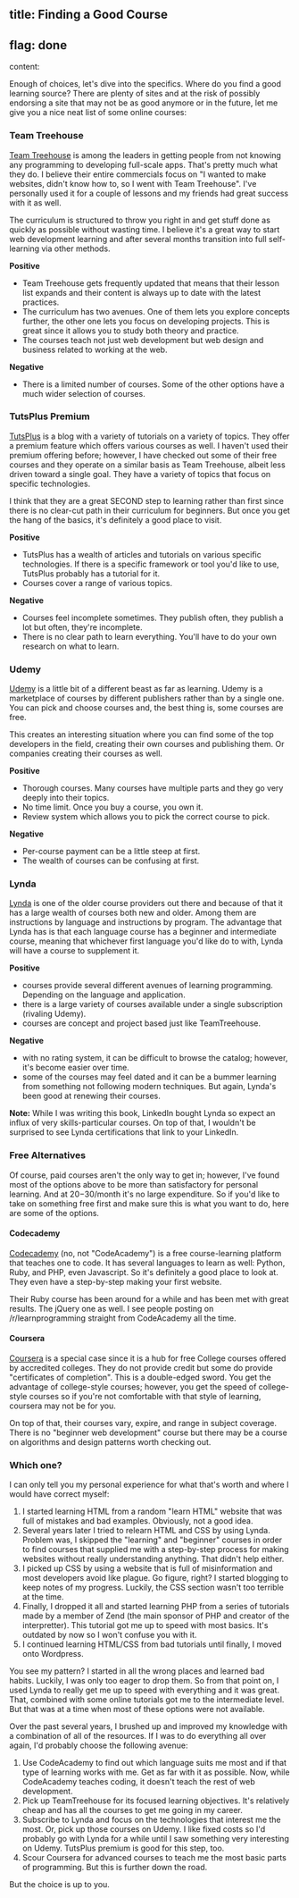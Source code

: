 title: Finding a Good Course
----
flag: done
----
content:

Enough of choices, let's dive into the specifics. Where do you find a good learning source? There are plenty of sites and at the risk of possibly endorsing a site that may not be as good anymore or in the future, let me give you a nice neat list of some online courses:

### Team Treehouse

[Team Treehouse](http://antjanus.com/out/book/treehouse) is among the leaders in getting people from not knowing any programming to developing full-scale apps. That's pretty much what they do. I believe their entire commercials focus on "I wanted to make websites, didn't know how to, so I went with Team Treehouse". I've personally used it for a couple of lessons and my friends had great success with it as well.

The curriculum is structured to throw you right in and get stuff done as quickly as possible without wasting time. I believe it's a great way to start web development learning and after several months transition into full self-learning via other methods.

**Positive**

* Team Treehouse gets frequently updated that means that their lesson list expands and their content is always up to date with the latest practices.
* The curriculum has two avenues. One of them lets you explore concepts further, the other one lets you focus on developing projects. This is great since it allows you to study both theory and practice.
* The courses teach not just web development but web design and business related to working at the web.

**Negative**

* There is a limited number of courses. Some of the other options have a much wider selection of courses.

### TutsPlus Premium

[TutsPlus](http://tutsplus.com/) is a blog with a variety of tutorials on a variety of topics. They offer a premium feature which offers various courses as well. I haven't used their premium offering before; however, I have checked out some of their free courses and they operate on a similar basis as Team Treehouse, albeit less driven toward a single goal. They have a variety of topics that focus on specific technologies.

I think that they are a great SECOND step to learning rather than first since there is no clear-cut path in their curriculum for beginners. But once you get the hang of the basics, it's definitely a good place to visit.

**Positive**

* TutsPlus has a wealth of articles and tutorials on various specific technologies. If there is a specific framework or tool you'd like to use, TutsPlus probably has a tutorial for it.
* Courses cover a range of various topics.

**Negative**

* Courses feel incomplete sometimes. They publish often, they publish a lot but often, they're incomplete.
* There is no clear path to learn everything. You'll have to do your own research on what to learn.

### Udemy

[Udemy](http://antjanus.com/out/book/udemy) is a little bit of a different beast as far as learning. Udemy is a marketplace of courses by different publishers rather than by a single one. You can pick and choose courses and, the best thing is, some courses are free.

This creates an interesting situation where you can find some of the top developers in the field, creating their own courses and publishing them. Or companies creating their courses as well.

**Positive**

* Thorough courses. Many courses have multiple parts and they go very deeply into their topics.
* No time limit. Once you buy a course, you own it.
* Review system which allows you to pick the correct course to pick.

**Negative**

* Per-course payment can be a little steep at first.
* The wealth of courses can be confusing at first.

### Lynda

[Lynda](http://antjanus.com/out/book/lynda) is one of the older course providers out there and because of that it has a large wealth of courses both new and older. Among them are instructions by language and instructions by program. The advantage that Lynda has is that each language course has a beginner and intermediate course, meaning that whichever first language you'd like do to with, Lynda will have a course to supplement it.

**Positive**

* courses provide several different avenues of learning programming. Depending on the language and application.
* there is a large variety of courses available under a single subscription (rivaling Udemy).
* courses are concept and project based just like TeamTreehouse.

**Negative**

* with no rating system, it can be difficult to browse the catalog; however, it's become easier over time.
* some of the courses may feel dated and it can be a bummer learning from something not following modern techniques. But again, Lynda's been good at renewing their courses.

**Note:** While I was writing this book, LinkedIn bought Lynda so expect an influx of very skills-particular courses. On top of that, I wouldn't be surprised to see Lynda certifications that link to your LinkedIn.

### Free Alternatives

Of course, paid courses aren't the only way to get in; however, I've found most of the options above to be more than satisfactory for personal learning. And at $20-$30/month it's no large expenditure. So if you'd like to take on something free first and make sure this is what you want to do, here are some of the options.

#### Codecademy

[Codecademy](http://www.codecademy.com/learn) (no, not "CodeAcademy") is a free course-learning platform that teaches one to code. It has several languages to learn as well: Python, Ruby, and PHP, even Javascript. So it's definitely a good place to look at. They even have a step-by-step making your first website.

Their Ruby course has been around for a while and has been met with great results. The jQuery one as well. I see people posting on /r/learnprogramming straight from CodeAcademy all the time.

#### Coursera

[Coursera](https://www.coursera.org) is a special case since it is a hub for free College courses offered by accredited colleges. They do not provide credit but some do provide "certificates of completion". This is a double-edged sword. You get the advantage of college-style courses; however, you get the speed of college-style courses so if you're not comfortable with that style of learning, coursera may not be for you.

On top of that, their courses vary, expire, and range in subject coverage. There is no "beginner web development" course but there may be a course on algorithms and design patterns worth checking out.

### Which one?

I can only tell you my personal experience for what that's worth and where I would have correct myself:

1. I started learning HTML from a random "learn HTML" website that was full of mistakes and bad examples. Obviously, not a good idea.
2. Several years later I tried to relearn HTML and CSS by using Lynda. Problem was, I skipped the "learning" and "beginner" courses in order to find courses that supplied me with a step-by-step process for making websites without really understanding anything. That didn't help either.
3. I picked up CSS by using a website that is full of misinformation and most developers avoid like plague. Go figure, right? I started blogging to keep notes of my progress. Luckily, the CSS section wasn't too terrible at the time.
4. Finally, I dropped it all and started learning PHP from a series of tutorials made by a member of Zend (the main sponsor of PHP and creator of the interpretter). This tutorial got me up to speed with most basics. It's outdated by now so I won't confuse you with it.
5. I continued learning HTML/CSS from bad tutorials until finally, I moved onto Wordpress.

You see my pattern? I started in all the wrong places and learned bad habits. Luckily, I was only too eager to drop them. So from that point on, I used Lynda to really get me up to speed with everything and it was great. That, combined with some online tutorials got me to the intermediate level. But that was at a time when most of these options were not available.

Over the past several years, I brushed up and improved my knowledge with a combination of all of the resources. If I was to do everything all over again, I'd probably choose the following avenue:

1. Use CodeAcademy to find out which language suits me most and if that type of learning works with me. Get as far with it as possible. Now, while CodeAcademy teaches coding, it doesn't teach the rest of web development.
2. Pick up TeamTreehouse for its focused learning objectives. It's relatively cheap and has all the courses to get me going in my career.
3. Subscribe to Lynda and focus on the technologies that interest me the most. Or, pick up those courses on Udemy. I like fixed costs so I'd probably go with Lynda for a while until I saw something very interesting on Udemy. TutsPlus premium is good for this step, too.
4. Scour Coursera for advanced courses to teach me the most basic parts of programming. But this is further down the road.

But the choice is up to you.
